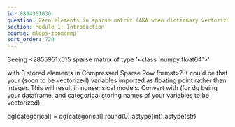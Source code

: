 ```yaml
---
id: 8894361030
question: Zero elements in sparse matrix (AKA when dictionary vectorizer / categorical X transformation fails )
section: Module 1: Introduction
course: mlops-zoomcamp
sort_order: 720
---
```


Seeing <2855951x515 sparse matrix of type '<class 'numpy.float64'>'

with 0 stored elements in Compressed Sparse Row format>? It could be that your (soon to be vectorized) variables imported as floating point rather than integer. This will result in nonsensical models. Convert with (for dg being your dataframe, and categorical storing names of your variables to be vectorized):

dg[categorical] = dg[categorical].round(0).astype(int).astype(str)

